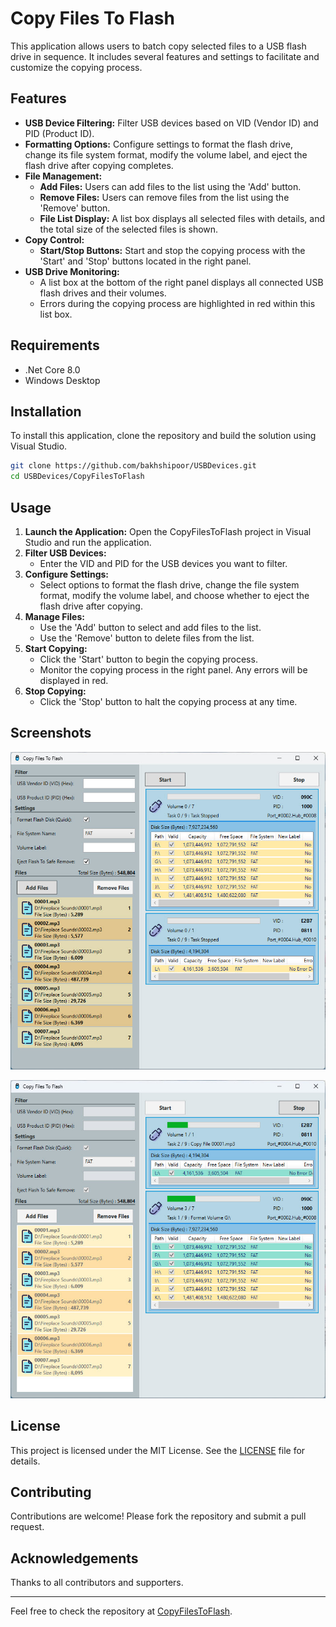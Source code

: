 
# Copy Files To Flash

This application allows users to batch copy selected files to a USB flash drive in sequence. It includes several features and settings to facilitate and customize the copying process.

## Features

- **USB Device Filtering:** Filter USB devices based on VID (Vendor ID) and PID (Product ID).
- **Formatting Options:** Configure settings to format the flash drive, change its file system format, modify the volume label, and eject the flash drive after copying completes.
- **File Management:** 
  - **Add Files:** Users can add files to the list using the 'Add' button.
  - **Remove Files:** Users can remove files from the list using the 'Remove' button.
  - **File List Display:** A list box displays all selected files with details, and the total size of the selected files is shown.
- **Copy Control:**
  - **Start/Stop Buttons:** Start and stop the copying process with the 'Start' and 'Stop' buttons located in the right panel.
- **USB Drive Monitoring:**
  - A list box at the bottom of the right panel displays all connected USB flash drives and their volumes.
  - Errors during the copying process are highlighted in red within this list box.

## Requirements

- .Net Core 8.0
- Windows Desktop

## Installation

To install this application, clone the repository and build the solution using Visual Studio.

```bash
git clone https://github.com/bakhshipoor/USBDevices.git
cd USBDevices/CopyFilesToFlash
```

## Usage

1. **Launch the Application:** Open the CopyFilesToFlash project in Visual Studio and run the application.
2. **Filter USB Devices:** 
   - Enter the VID and PID for the USB devices you want to filter.
3. **Configure Settings:**
   - Select options to format the flash drive, change the file system format, modify the volume label, and choose whether to eject the flash drive after copying.
4. **Manage Files:**
   - Use the 'Add' button to select and add files to the list.
   - Use the 'Remove' button to delete files from the list.
5. **Start Copying:**
   - Click the 'Start' button to begin the copying process.
   - Monitor the copying process in the right panel. Any errors will be displayed in red.
6. **Stop Copying:**
   - Click the 'Stop' button to halt the copying process at any time.

## Screenshots

![Main Interface Before Start](../Images/CopyFilesToFlash-01.jpg)



![Settings Panel After Start](../Images/CopyFilesToFlash-02.jpg)



## License

This project is licensed under the MIT License. See the [LICENSE](../LICENSE.txt) file for details.

## Contributing

Contributions are welcome! Please fork the repository and submit a pull request.

## Acknowledgements

Thanks to all contributors and supporters.

---

Feel free to check the repository at [CopyFilesToFlash](https://github.com/bakhshipoor/USBDevices/tree/master/CopyFilesToFlash).
